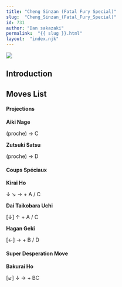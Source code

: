 ```yaml
---
title: "Cheng Sinzan (Fatal Fury Special)"
slug:  "Cheng_Sinzan_(Fatal_Fury_Special)"
id: 731
author: "Dan sakazaki"
permalink:  "{{ slug }}.html"
layout:  "index.njk"
---
```


![](/images/Ffspcheng.PNG)  

## Introduction

## Moves List

#### Projections

**Aiki Nage**

(proche) → C

**Zutsuki Satsu**

(proche) → D

#### Coups Spéciaux

**Kirai Ho**

↓ ↘ → + A / C

**Dai Taikobara Uchi**

\[↓\] ↑ + A / C

**Hagan Geki**

\[←\] → + B / D

#### Super Desperation Move

**Bakurai Ho**

\[↙\] ↓ → + BC
